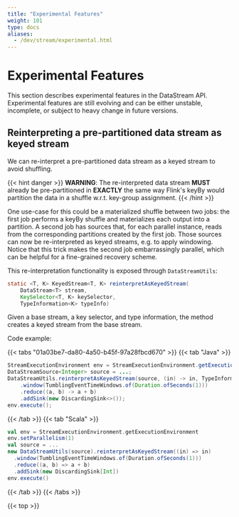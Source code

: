 ```yaml
---
title: "Experimental Features"
weight: 101
type: docs
aliases:
  - /dev/stream/experimental.html
---
```

<!--
Licensed to the Apache Software Foundation (ASF) under one
or more contributor license agreements.  See the NOTICE file
distributed with this work for additional information
regarding copyright ownership.  The ASF licenses this file
to you under the Apache License, Version 2.0 (the
"License"); you may not use this file except in compliance
with the License.  You may obtain a copy of the License at

  http://www.apache.org/licenses/LICENSE-2.0

Unless required by applicable law or agreed to in writing,
software distributed under the License is distributed on an
"AS IS" BASIS, WITHOUT WARRANTIES OR CONDITIONS OF ANY
KIND, either express or implied.  See the License for the
specific language governing permissions and limitations
under the License.
-->

# Experimental Features

This section describes experimental features in the DataStream API. Experimental features are still evolving and can be either unstable,
incomplete, or subject to heavy change in future versions.

Reinterpreting a pre-partitioned data stream as keyed stream
------------------------------------------------------------

We can re-interpret a pre-partitioned data stream as a keyed stream to avoid shuffling.

{{< hint danger >}}
**WARNING**: The re-interpreted data stream **MUST** already be pre-partitioned in **EXACTLY** the same way Flink's keyBy would partition
the data in a shuffle w.r.t. key-group assignment.
{{< /hint >}}

One use-case for this could be a materialized shuffle between two jobs: the first job performs a keyBy shuffle and materializes
each output into a partition. A second job has sources that, for each parallel instance, reads from the corresponding partitions
created by the first job. Those sources can now be re-interpreted as keyed streams, e.g. to apply windowing. Notice that this trick
makes the second job embarrassingly parallel, which can be helpful for a fine-grained recovery scheme.

This re-interpretation functionality is exposed through `DataStreamUtils`:

```java
static <T, K> KeyedStream<T, K> reinterpretAsKeyedStream(
    DataStream<T> stream,
    KeySelector<T, K> keySelector,
    TypeInformation<K> typeInfo)
```

Given a base stream, a key selector, and type information,
the method creates a keyed stream from the base stream.

Code example:

{{< tabs "01a03be7-da80-4a50-b45f-97a28fbcd670" >}}
{{< tab "Java" >}}
```java
StreamExecutionEnvironment env = StreamExecutionEnvironment.getExecutionEnvironment();
DataStreamSource<Integer> source = ...;
DataStreamUtils.reinterpretAsKeyedStream(source, (in) -> in, TypeInformation.of(Integer.class))
    .window(TumblingEventTimeWindows.of(Duration.ofSeconds(1)))
    .reduce((a, b) -> a + b)
    .addSink(new DiscardingSink<>());
env.execute();
```
{{< /tab >}}
{{< tab "Scala" >}}
```scala
val env = StreamExecutionEnvironment.getExecutionEnvironment
env.setParallelism(1)
val source = ...
new DataStreamUtils(source).reinterpretAsKeyedStream((in) => in)
  .window(TumblingEventTimeWindows.of(Duration.ofSeconds(1)))
  .reduce((a, b) => a + b)
  .addSink(new DiscardingSink[Int])
env.execute()
```
{{< /tab >}}
{{< /tabs >}}

{{< top >}}
